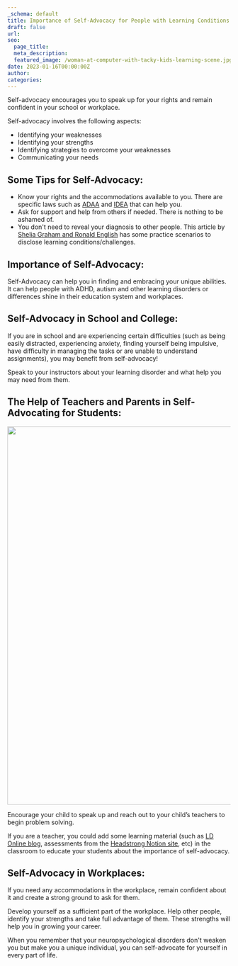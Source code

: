 ```yaml
---
_schema: default
title: Importance of Self-Advocacy for People with Learning Conditions
draft: false
url:
seo:
  page_title:
  meta_description:
  featured_image: /woman-at-computer-with-tacky-kids-learning-scene.jpg
date: 2023-01-16T00:00:00Z
author:
categories:
---
```

Self-advocacy encourages you to speak up for your rights and remain confident in your school or workplace.

Self-advocacy involves the following aspects:

* Identifying your weaknesses
* Identifying your strengths
* Identifying strategies to overcome your weaknesses
* Communicating your needs

## Some Tips for Self-Advocacy:

* Know your rights and the accommodations available to you. There are specific laws such as [ADAA](https://ldaamerica.org/lda_today/section-504-the-tool-that-should-be-in-every-advocates-toolkit/) and [IDEA](https://ldaamerica.org/lda_today/section-504-the-tool-that-should-be-in-every-advocates-toolkit/) that can help you.
* Ask for support and help from others if needed. There is nothing to be ashamed of.
* You don't need to reveal your diagnosis to other people. This article by [Shelia Graham and Ronald English](https://www.ldonline.org/ld-topics/college-college-prep/requesting-academic-accommodations) has some practice scenarios to disclose learning conditions/challenges.

## Importance of Self-Advocacy:

Self-Advocacy can help you in finding and embracing your unique abilities. It can help people with ADHD, autism and other learning disorders or differences shine in their education system and workplaces.

## Self-Advocacy in School and College:

If you are in school and are experiencing certain difficulties (such as being easily distracted, experiencing anxiety, finding yourself being impulsive, have difficulty in managing the tasks or are unable to understand assignments), you may benefit from self-advocacy!

Speak to your instructors about your learning disorder and what help you may need from them.

## The Help of Teachers and Parents in Self-Advocating for Students:

<img src="/parent-helping-young-person-at-computer.jpg" width="1280" height="854" />

Encourage your child to speak up and reach out to your child’s teachers to begin problem solving.

If you are a teacher, you could add some learning material (such as [LD Online blog](https://www.ldonline.org/ld-topics/adhd), assessments from the [Headstrong Notion site](http://headstrongnation.org/parents/learn-the-facts), etc) in the classroom to educate your students about the importance of self-advocacy.

## Self-Advocacy in Workplaces:

If you need any accommodations in the workplace, remain confident about it and create a strong ground to ask for them.

Develop yourself as a sufficient part of the workplace. Help other people, identify your strengths and take full advantage of them. These strengths will help you in growing your career.

When you remember that your neuropsychological disorders don't weaken you but make you a unique individual, you can self-advocate for yourself in every part of life.